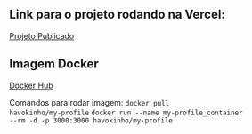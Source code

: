 ## Link para o projeto rodando na Vercel:

[Projeto Publicado](https://my-profile-zeta-seven.vercel.app/)

## Imagem Docker

[Docker Hub](https://hub.docker.com/repository/docker/havokinho/my-profile/general)

Comandos para rodar imagem:
<code>docker pull havokinho/my-profile</code>
<code>docker run --name my-profile_container --rm -d -p 3000:3000 havokinho/my-profile</code>
